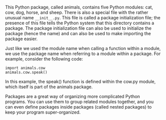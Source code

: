 This Python package, called animals, contains five Python modules: cat, cow,
dog, horse, and sheep. There is also a special file with the rather unusual name
`__init__.py`. This file is called a package initialization file; the presence of this
file tells the Python system that this directory contains a package. The package
initialization file can also be used to initialize the package (hence the name) and can
also be used to make importing the package easier.

Just like we used the module name when calling a function within a module, we
use the package name when referring to a module within a package. For example,
consider the following code:

```
import animals.cow
animals.cow.speak()
```

In this example, the speak() function is defined within the cow.py module, which
itself is part of the animals package.

Packages are a great way of organizing more complicated Python programs. You
can use them to group related modules together, and you can even define packages
inside packages (called nested packages) to keep your program super-organized.

